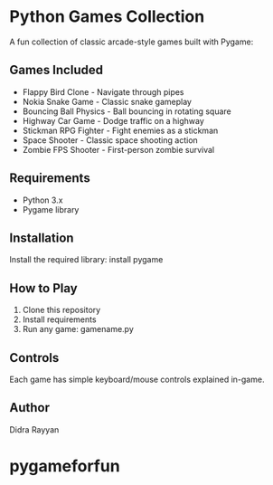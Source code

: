 
# Python Games Collection

A fun collection of classic arcade-style games built with Pygame:

## Games Included
- Flappy Bird Clone - Navigate through pipes
- Nokia Snake Game - Classic snake gameplay
- Bouncing Ball Physics - Ball bouncing in rotating square
- Highway Car Game - Dodge traffic on a highway
- Stickman RPG Fighter - Fight enemies as a stickman
- Space Shooter - Classic space shooting action
- Zombie FPS Shooter - First-person zombie survival

## Requirements
- Python 3.x
- Pygame library

## Installation
Install the required library:
 install pygame

## How to Play
1. Clone this repository
2. Install requirements
3. Run any game:
 gamename.py

## Controls
Each game has simple keyboard/mouse controls explained in-game.

## Author
Didra Rayyan
# pygameforfun